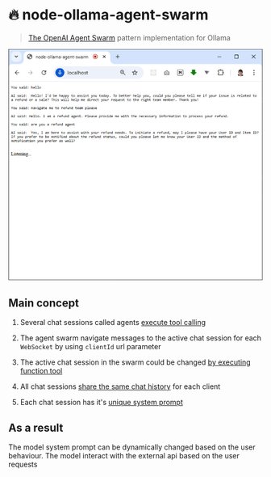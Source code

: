 # 🔥 node-ollama-agent-swarm 

> [The OpenAI Agent Swarm](https://github.com/openai/swarm) pattern implementation for Ollama

![screenshot](./screenshot.png)

## Main concept

1. Several chat sessions called agents [execute tool calling](https://ollama.com/blog/tool-support)

2. The agent swarm navigate messages to the active chat session for each `WebSocket` by using `clientId` url parameter

3. The active chat session in the swarm could be changed [by executing function tool](https://platform.openai.com/docs/assistants/tools/function-calling) 

4. All chat sessions [share the same chat history](https://platform.openai.com/docs/api-reference/messages/getMessage) for each client

5. Each chat session has it's [unique system prompt](https://platform.openai.com/docs/api-reference/messages/createMessage#messages-createmessage-role)

## As a result

The model system prompt can be dynamically changed based on the user behaviour. The model interact with the external api based on the user requests
